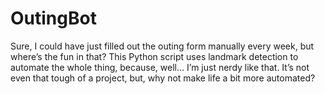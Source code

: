 # OutingBot
Sure, I could have just filled out the outing form manually every week, but where’s the fun in that? This Python script uses landmark detection to automate the whole thing, because, well... I’m just nerdy like that. It’s not even that tough of a project, but, why not make life a bit more automated?
